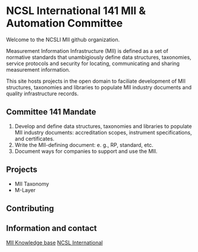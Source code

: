 
<!--

**Here are some ideas to get you started:**

🙋‍♀️ A short introduction - what is your organization all about?
🌈 Contribution guidelines - how can the community get involved?
👩‍💻 Useful resources - where can the community find your docs? Is there anything else the community should know?
🍿 Fun facts - what does your team eat for breakfast?
🧙 Remember, you can do mighty things with the power of [Markdown](https://docs.github.com/github/writing-on-github/getting-started-with-writing-and-formatting-on-github/basic-writing-and-formatting-syntax)
-->
# NCSL International 141 MII & Automation Committee 
Welcome to the NCSLI MII github organization.

Measurement Information Infrastructure (MII) is defined as a set of normative standards that unambigiously define data structures, taxonomies, service protocols
and security for locating, communicating and sharing measurement information.

This site hosts projects in the open domain to faciliate development of MII structures, taxonomies and libraries to populate MII industry documents and 
quality infrastructure records.

## Committee 141 Mandate
1. Develop and define data structures, taxonomies and libraries to populate MII industry documents: accreditation scopes, instrument specifications, and certificates.
2. Write the MII-defining document: e. g., RP, standard, etc.
3. Document ways for companies to support and use the MII.

## Projects
* MII Taxonomy
* M-Layer 

## Contributing

## Information and contact
[MII Knowledge base](http://miiknowledge.wikidot.com/)
[NCSL International](https://ncsli.org/)
